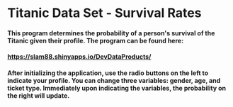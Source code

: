 Titanic Data Set - Survival Rates
=================================

#### This program determines the probability of a person's survival of the Titanic given their profile. The program can be found here:

#### https://slam88.shinyapps.io/DevDataProducts/

#### After initializing the application, use the radio buttons on the left to indicate your profile. You can change three variables: gender, age, and ticket type. Immediately upon indicating the variables, the probability on the right will update. 

